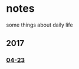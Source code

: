 # notes
some things about daily life
## 2017
### [04-23](https://github.com/wangkunSE/notes/raw/master/catalog/2017/04-23.md) 
